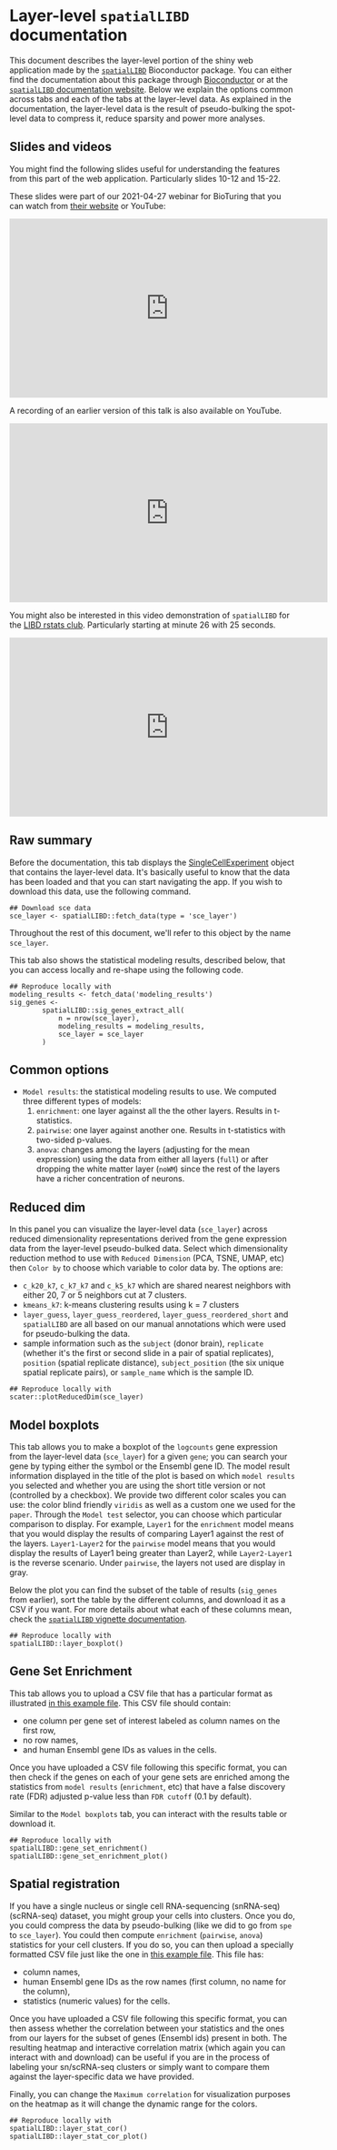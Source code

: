 Layer-level `spatialLIBD` documentation
=======================================

This document describes the layer-level portion of the shiny web application made by the  [`spatialLIBD`](https://bioconductor.org/packages/spatialLIBD) Bioconductor package. You can either find the documentation about this package through [Bioconductor](https://bioconductor.org/packages/spatialLIBD) or at the [`spatialLIBD` documentation website](http://lieberinstitute.github.io/spatialLIBD). Below we explain the options common across tabs and each of the tabs at the layer-level data. As explained in the documentation, the layer-level data is the result of pseudo-bulking the spot-level data to compress it, reduce sparsity and power more analyses.

## Slides and videos

You might find the following slides useful for understanding the features from this part of the web application. Particularly slides 10-12 and 15-22.

<script async class="speakerdeck-embed" data-id="dde92cd6dfc04f9589770e074915658f" data-ratio="1.33333333333333" src="//speakerdeck.com/assets/embed.js"></script>

These slides were part of our 2021-04-27 webinar for BioTuring that you can watch from [their website](https://bioturing.com/sources/webinar/60752954a433e26dd8affcbd) or YouTube:

<iframe width="560" height="315" src="https://www.youtube.com/embed/S8884Kde-1U" title="YouTube video player" frameborder="0" allow="accelerometer; autoplay; clipboard-write; encrypted-media; gyroscope; picture-in-picture" allowfullscreen></iframe>

A recording of an earlier version of this talk is also available on YouTube.

<iframe width="560" height="315" src="https://www.youtube.com/embed/aD2JU-vUv54" title="YouTube video player" frameborder="0" allow="accelerometer; autoplay; clipboard-write; encrypted-media; gyroscope; picture-in-picture" allowfullscreen></iframe>

You might also be interested in this video demonstration of `spatialLIBD` for the [LIBD rstats club](http://research.libd.org/rstatsclub/). Particularly starting at minute 26 with 25 seconds.

<iframe width="560" height="315" src="https://www.youtube.com/embed/LZ2kvCiRVdM?start=1584" title="YouTube video player" frameborder="0" allow="accelerometer; autoplay; clipboard-write; encrypted-media; gyroscope; picture-in-picture" allowfullscreen></iframe>

## Raw summary

Before the documentation, this tab displays the [SingleCellExperiment](https://bioconductor.org/packages/SingleCellExperiment) object that contains the layer-level data. It's basically useful to know that the data has been loaded and that you can start navigating the app. If you wish to download this data, use the following command.

```{r}
## Download sce data
sce_layer <- spatialLIBD::fetch_data(type = 'sce_layer')
```

Throughout the rest of this document, we'll refer to this object by the name `sce_layer`.

This tab also shows the statistical modeling results, described below, that you can access locally and re-shape using the following code.

```{r}
## Reproduce locally with
modeling_results <- fetch_data('modeling_results')
sig_genes <-
        spatialLIBD::sig_genes_extract_all(
            n = nrow(sce_layer),
            modeling_results = modeling_results,
            sce_layer = sce_layer
        )
```

## Common options

* `Model results`: the statistical modeling results to use. We computed three different types of models:
  1. `enrichment`: one layer against all the the other layers. Results in t-statistics.
  2. `pairwise`: one layer against another one. Results in t-statistics with two-sided p-values.
  3. `anova`: changes among the layers (adjusting for the mean expression) using the data from either all layers (`full`) or after dropping the white matter layer (`noWM`) since the rest of the layers have a richer concentration of neurons.

## Reduced dim

In this panel you can visualize the layer-level data (`sce_layer`) across reduced dimensionality representations derived from the gene expression data from the layer-level pseudo-bulked data. Select which dimensionality reduction method to use with `Reduced Dimension` (PCA, TSNE, UMAP, etc) then `Color by` to choose which variable to color data by. The options are:

* `c_k20_k7`, `c_k7_k7` and `c_k5_k7` which are shared nearest neighbors with either 20, 7 or 5 neighbors cut at 7 clusters.
* `kmeans_k7`: k-means clustering results using k = 7 clusters
* `layer_guess`, `layer_guess_reordered`, `layer_guess_reordered_short` and `spatialLIBD` are all based on our manual annotations which were used for pseudo-bulking the data.
* sample information such as the `subject` (donor brain), `replicate` (whether it's the first or second slide in a pair of spatial replicates), `position` (spatial replicate distance), `subject_position` (the six unique spatial replicate pairs), or `sample_name` which is the sample ID.

```{r}
## Reproduce locally with
scater::plotReducedDim(sce_layer)
```

## Model boxplots

This tab allows you to make a boxplot of the `logcounts` gene expression from the layer-level data (`sce_layer`) for a given `gene`; you can search your gene by typing either the symbol or the Ensembl gene ID. The model result information displayed in the title of the plot is based on which `model results` you selected and whether you are using the short title version or not (controlled by a checkbox). We provide two different color scales you can use: the color blind friendly `viridis` as well as a custom one we used for the `paper`. Through the `Model test` selector, you can choose which particular comparison to display. For example, `Layer1` for the `enrichment` model means that you would display the results of comparing Layer1 against the rest of the layers. `Layer1-Layer2` for the `pairwise` model means that you would display the results of Layer1 being greater than Layer2, while `Layer2-Layer1` is the reverse scenario. Under `pairwise`, the layers not used are display in gray.

Below the plot you can find the subset of the table of results  (`sig_genes` from earlier), sort the table by the different columns, and download it as a CSV if you want. For more details about what each of these columns mean, check the [`spatialLIBD` vignette documentation](http://LieberInstitute.github.io/spatialLIBD/articles/spatialLIBD.html#extract-significant-genes).

```{r}
## Reproduce locally with
spatialLIBD::layer_boxplot()
```

## Gene Set Enrichment

This tab allows you to upload a CSV file that has a particular format as illustrated [in this example file](https://github.com/LieberInstitute/spatialLIBD/blob/master/data-raw/asd_sfari_geneList.csv). This CSV file should contain:

* one column per gene set of interest labeled as column names on the first row,
* no row names, 
* and human Ensembl gene IDs as values in the cells. 

Once you have uploaded a CSV file following this specific format, you can then check if the genes on each of your gene sets are enriched among the statistics from `model results` (`enrichment`, etc) that have a false discovery rate (FDR) adjusted p-value less than `FDR cutoff` (0.1 by default).

Similar to the `Model boxplots` tab, you can interact with the results table or download it.

```{r}
## Reproduce locally with
spatialLIBD::gene_set_enrichment()
spatialLIBD::gene_set_enrichment_plot()
```

## Spatial registration

If you have a single nucleus or single cell RNA-sequencing (snRNA-seq)  (scRNA-seq) dataset, you might group your cells into clusters. Once you do, you could compress the data by pseudo-bulking (like we did to go from `spe` to `sce_layer`). You could then compute `enrichment` (`pairwise`, `anova`) statistics for your cell clusters. If you do so, you can then upload a specially formatted CSV file just like the one in [this example file](https://github.com/LieberInstitute/spatialLIBD/blob/master/data-raw/tstats_Human_DLPFC_snRNAseq_Nguyen_topLayer.csv). This file has:

* column names,
* human Ensembl gene IDs as the row names (first column, no name for the column),
* statistics (numeric values) for the cells.

Once you have uploaded a CSV file following this specific format, you can then assess whether the correlation between your statistics and the ones from our layers for the subset of genes (Ensembl ids) present in both. The resulting heatmap and interactive correlation matrix (which again you can interact with and download) can be useful if you are in the process of labeling your sn/scRNA-seq clusters or simply want to compare them against the layer-specific data we have provided.

Finally, you can change the `Maximum correlation` for visualization purposes on the heatmap as it will change the dynamic range for the colors.

```{r}
## Reproduce locally with
spatialLIBD::layer_stat_cor()
spatialLIBD::layer_stat_cor_plot()
```
